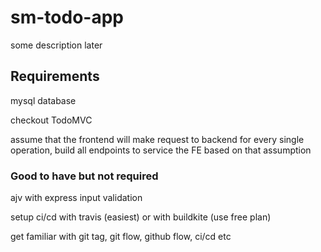 # sm-todo-app
some description later
## Requirements

mysql database

checkout TodoMVC

assume that the frontend will make request to backend for every single operation, build all endpoints to service the FE based on that assumption

### Good to have but not required

ajv with express input validation

setup ci/cd with travis (easiest) or with buildkite (use free plan)

get familiar with git tag, git flow, github flow, ci/cd etc
